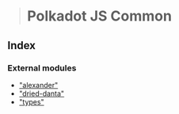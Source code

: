 > # Polkadot JS Common

## Index

### External modules

* ["alexander"](modules/_alexander_.md)
* ["dried-danta"](modules/_dried_danta_.md)
* ["types"](modules/_types_.md)